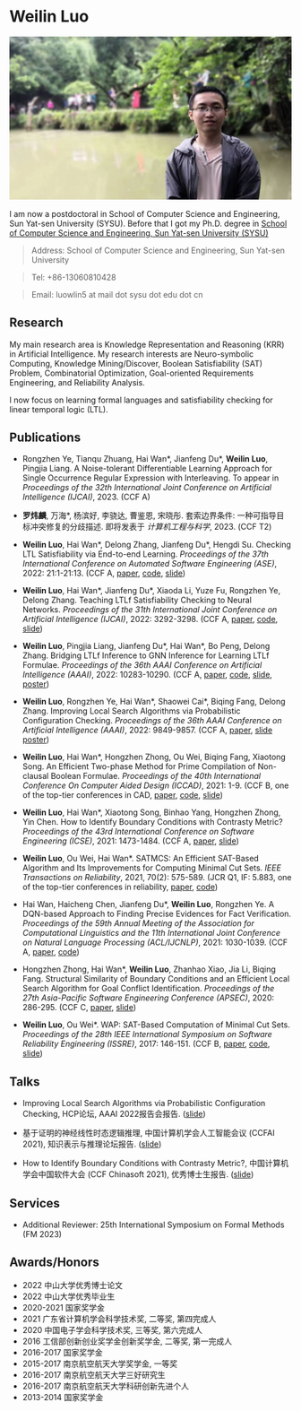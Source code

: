 # Weilin Luo 

![mypc](./picture/myphoto.jpg)

I am now a postdoctoral in School of Computer Science and Engineering, Sun Yat-sen University (SYSU). 
Before that I got my Ph.D. degree in [School of Computer Science and Engineering, Sun Yat-sen University (SYSU)](https://cse.sysu.edu.cn/)

  > Address: School of Computer Science and Engineering, Sun Yat-sen University
  
  > Tel: +86-13060810428
  
  > Email: luowlin5 at mail dot sysu dot edu dot cn

## Research

My main research area is Knowledge Representation and Reasoning (KRR) in Artificial Intelligence. 
My research interests are Neuro-symbolic Computing, Knowledge Mining/Discover, Boolean Satisfiability (SAT) Problem, Combinatorial Optimization, Goal-oriented Requirements Engineering, and Reliability Analysis.

I now focus on learning formal languages and satisfiability checking for linear temporal logic (LTL).

## Publications

- Rongzhen Ye, Tianqu Zhuang, Hai Wan\*, Jianfeng Du\*, **Weilin Luo**, Pingjia Liang.
A Noise-tolerant Differentiable Learning Approach for Single Occurrence Regular Expression with Interleaving.
To appear in *Proceedings of the 32th International Joint Conference on Artificial Intelligence (IJCAI)*, 2023.
(CCF A)

- **罗炜麟**, 万海\*, 杨滨好, 李骁达, 曹鉴恩, 宋晓彤. 
套索边界条件: 一种可指导目标冲突修复的分歧描述. 
即将发表于 *计算机工程与科学*, 2023. 
(CCF T2)

- **Weilin Luo**, Hai Wan\*, Delong Zhang, Jianfeng Du\*, Hengdi Su. 
Checking LTL Satisfiability via End-to-end Learning. 
*Proceedings of the 37th International Conference on Automated Software Engineering (ASE)*, 2022: 21:1-21:13. 
(CCF A, 
[paper](./paper/ase22-ltlsc-public.pdf), 
[code](https://github.com/chenpolong/TLNet), 
[slide](./slide/ase22-ltlsc-pre.pdf))

- **Weilin Luo**, Hai Wan\*, Jianfeng Du\*, Xiaoda Li, Yuze Fu, Rongzhen Ye, Delong Zhang. 
Teaching LTLf Satisfiability Checking to Neural Networks. *Proceedings of the 31th International Joint Conference on Artificial Intelligence (IJCAI)*, 2022: 3292-3298.
(CCF A, 
[paper](./paper/ijcai-ltlfsc-public.pdf), 
[code](https://github.com/wanderer0205/LTLfNet), 
[slide](./slide/ijcai22-ltlfsc-pre.pdf))

- **Weilin Luo**, Pingjia Liang, Jianfeng Du\*, Hai Wan\*, Bo Peng, Delong Zhang. 
Bridging LTLf Inference to GNN Inference for Learning LTLf Formulae. 
*Proceedings of the 36th AAAI Conference on Artificial Intelligence (AAAI)*, 2022: 10283-10290. 
(CCF A, 
[paper](./paper/aaai22-gltlfl-public.pdf), 
[code](https://github.com/a79461378945/Bridging-LTLf-Inference-to-GNN-Inference-for-Learning-LTLf-Formulae), 
[slide](./slide/aaai22-gltlfl-pre.pdf), 
[poster](./slide/aaai22-gltlfl-poster-landscape.pdf))

- **Weilin Luo**, Rongzhen Ye, Hai Wan\*, Shaowei Cai\*, Biqing Fang, Delong Zhang. 
Improving Local Search Algorithms via Probabilistic Configuration Checking. 
*Proceedings of the 36th AAAI Conference on Artificial Intelligence (AAAI)*, 2022: 9849-9857. 
(CCF A, 
[paper](./paper/aaai-pcc-public.pdf), 
[slide](??)
[poster](??))

- **Weilin Luo**, Hai Wan\*, Hongzhen Zhong, Ou Wei, Biqing Fang, Xiaotong Song. 
An Efficient Two-phase Method for Prime Compilation of Non-clausal Boolean Formulae. 
*Proceedings of the 40th International Conference On Computer Aided Design (ICCAD)*, 2021: 1-9. 
(CCF B, one of the top-tier conferences in CAD, 
[paper](./paper/iccad21-pi-public.pdf), 
[code](https://github.com/LuoWeiLinWillam/CoAPI), 
[slide](./slide/iccad21-51-pre.pdf))

- **Weilin Luo**, Hai Wan\*, Xiaotong Song, Binhao Yang, Hongzhen Zhong, Yin Chen. 
How to Identify Boundary Conditions with Contrasty Metric? 
*Proceedings of the 43rd International Conference on Software Engineering (ICSE)*, 2021: 1473-1484. 
(CCF A, 
[paper](./paper/icse21-cbc-public.pdf), 
[slide](./slide/icse21-cbc-pre.pdf))

- **Weilin Luo**, Ou Wei, Hai Wan\*. 
SATMCS: An Efficient SAT-Based Algorithm and Its Improvements for Computing Minimal Cut Sets. 
*IEEE Transactions on Reliability*, 2021, 70(2): 575-589. 
(JCR Q1, IF: 5.883, one of the top-tier conferences in reliability, 
[paper](./paper/TR20-mcs-public.pdf), 
[code](https://github.com/LuoWeiLinWillam/SatFTA))

- Hai Wan, Haicheng Chen, Jianfeng Du\*, **Weilin Luo**, Rongzhen Ye.
A DQN-based Approach to Finding Precise Evidences for Fact Verification. 
*Proceedings of the 59th Annual Meeting of the Association for Computational Linguistics and the 11th International Joint Conference on Natural Language Processing (ACL/IJCNLP)*, 2021: 1030-1039.
(CCF A,
[paper](./paper/acl21-fv-public.pdf), 
[code](https://github.com/sysulic/DQN-FV))

- Hongzhen Zhong, Hai Wan\*, **Weilin Luo**, Zhanhao Xiao, Jia Li, Biqing Fang.
Structural Similarity of Boundary Conditions and an Efficient Local Search Algorithm for Goal Conflict Identification. 
*Proceedings of the 27th Asia-Pacific Software Engineering Conference (APSEC)*, 2020: 286-295.
(CCF C, 
[paper](./paper/apsec20-bci-public.pdf), 
[slide](./slide/apsec20-bci-pre.pdf))

- **Weilin Luo**, Ou Wei\*. 
WAP: SAT-Based Computation of Minimal Cut Sets. 
*Proceedings of the 28th IEEE International Symposium on Software Reliability Engineering (ISSRE)*, 2017: 146-151. 
(CCF B, 
[paper](./paper/issre17-mcs-public.pdf), 
[code](https://github.com/LuoWeiLinWillam/SatFTA), 
[slide](./slide/issre17-mcs-pre.pdf))

<!-- ## Education

- Ph.D., Computer Science, [Sun Yat-sen University](https://cse.sysu.edu.cn/), 09/2018 - 06/2022
- M.Sc., Software Engineering, [Nanjing University of Aeronautics and Astronautics](https://cs.nuaa.edu.cn/), 09/2015 - 03/2018
- B.E., Software Engineering, [Nanchang Hangkong University](https://ss.nchu.edu.cn/), 09/2011 - 06/2015 -->

## Talks

- Improving Local Search Algorithms via Probabilistic  Configuration Checking, HCP论坛, AAAI 2022报告会报告.
([slide](./slide/HCP-aaai22-pcc-pre.pdf))
<!-- https://mp.weixin.qq.com/s/DWLe8kKJ81c-eLqkJ4tmFg -->

- 基于证明的神经线性时态逻辑推理, 中国计算机学会人工智能会议 (CCFAI 2021), 知识表示与推理论坛报告. 
([slide](./slide/CCFAI21-Neural%20Network%20and%20Temporal%20Logic.pdf))
<!-- https://conf.ccf.org.cn/web/html4/index.html?globalId=m7514968844005580801599212419378&type=1 -->

- How to Identify Boundary Conditions with Contrasty Metric?, 中国计算机学会中国软件大会 (CCF Chinasoft 2021), 优秀博士生报告.
([slide](./slide/Chinasoft21-pre-luo.pdf))
<!-- https://dl.ccf.org.cn/video/videoDetail.html?_ack=1&id=5972969072527360 -->

## Services

- Additional Reviewer: 25th International Symposium on Formal Methods (FM 2023)

<!-- ## Courses

### Algorithm Design and Analysis

#### content

- Lecture 1 [(sildes1)](1algo1-1.pdf) [(sildes2)](1algo1-2.pdf)
- Lecture 2 [(sildes)](1algo2.pdf)
- Lecture 3 [(sildes)](1algo3.pdf)
- Lecture 4 [(sildes)](1algo4.pdf)
- Lecture 5 [(sildes)](1algo5.pdf)
- Lecture 6 [(sildes)](1algo6.pdf)
- Lecture 7 [(sildes)](1algo7.pdf)
- Lecture 8 [(sildes)](1algo8.pdf)

#### other materials:

- 中国幕课北航的《算法设计与分析》
- 书籍《算法》 的配套网站 algs4.cs.princeton.edu -->

## Awards/Honors

- 2022 中山大学优秀博士论文
- 2022 中山大学优秀毕业生
- 2020-2021 国家奖学金
- 2021 广东省计算机学会科学技术奖, 二等奖, 第四完成人
- 2020 中国电子学会科学技术奖, 三等奖, 第六完成人
- 2016 工信部创新创业奖学金创新奖学金, 二等奖, 第一完成人
- 2016-2017 国家奖学金
- 2015-2017 南京航空航天大学奖学金, 一等奖
- 2016-2017 南京航空航天大学三好研究生
- 2016-2017 南京航空航天大学科研创新先进个人
- 2013-2014 国家奖学金